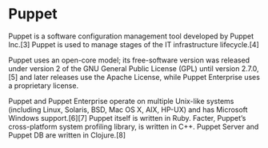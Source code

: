 # Puppet
Puppet is a software configuration management tool developed by Puppet Inc.[3] Puppet is used to manage stages of the IT infrastructure lifecycle.[4]

Puppet uses an open-core model; its free-software version was released under version 2 of the GNU General Public License (GPL) until version 2.7.0,[5] and later releases use the Apache License, while Puppet Enterprise uses a proprietary license.

Puppet and Puppet Enterprise operate on multiple Unix-like systems (including Linux, Solaris, BSD, Mac OS X, AIX, HP-UX) and has Microsoft Windows support.[6][7] Puppet itself is written in Ruby. Facter, Puppet’s cross-platform system profiling library, is written in C++. Puppet Server and Puppet DB are written in Clojure.[8]
